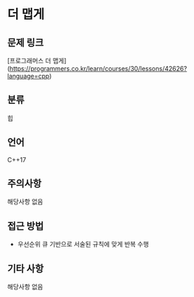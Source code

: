 # 더 맵게
## 문제 링크
[프로그래머스 더 맵게]
(https://programmers.co.kr/learn/courses/30/lessons/42626?language=cpp)
## 분류
힙
## 언어
C++17
## 주의사항
해당사항 없음
## 접근 방법
* 우선순위 큐 기반으로 서술된 규칙에 맞게 반복 수행
## 기타 사항
해당사항 없음